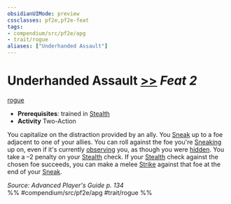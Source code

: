 ```yaml
---
obsidianUIMode: preview
cssclasses: pf2e,pf2e-feat
tags:
- compendium/src/pf2e/apg
- trait/rogue
aliases: ["Underhanded Assault"]
---
```

# Underhanded Assault  [>>](rules/core-rulebook/chapter-9-playing-the-game.md#Actions "Two-Action") *Feat 2*  
[rogue](rules/traits/rogue.md "Rogue Class Trait")  

- **Prerequisites**: trained in [Stealth](compendium/skills.md#Stealth)
- **Activity** Two-Action

You capitalize on the distraction provided by an ally. You [Sneak](rules/actions/sneak.md) up to a foe adjacent to one of your allies. You can roll against the foe you're [Sneaking](rules/actions/sneak.md) up on, even if it's currently [observing](rules/conditions.md#Observed) you, as though you were [hidden](rules/conditions.md#Hidden). You take a –2 penalty on your [Stealth](compendium/skills.md#Stealth) check. If your [Stealth](compendium/skills.md#Stealth) check against the chosen foe succeeds, you can make a melee [Strike](rules/actions/strike.md) against that foe at the end of your [Sneak](rules/actions/sneak.md).

*Source: Advanced Player's Guide p. 134*  
%% #compendium/src/pf2e/apg #trait/rogue %%